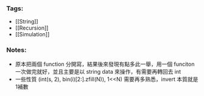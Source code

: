 ### Tags:
- [[String]]
- [[Recursion]]
- [[Simulation]]
### Notes:
- 原本把兩個 function 分開寫，結果後來發現有點多此一舉，用一個 funciton 一次做完就好，並且主要是以 string data 來操作，有需要再轉回去 int
- 一些性質 (int(s, 2), bin(i)[2:].zfill(N)), 1<<N) 需要再多熟悉，invert 本質就是1補數
